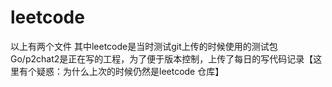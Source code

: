 # leetcode
以上有两个文件 其中leetcode是当时测试git上传的时候使用的测试包
Go/p2chat2是正在写的工程，为了便于版本控制，上传了每日的写代码记录【这里有个疑惑：为什么上次的时候仍然是leetcode 仓库】
